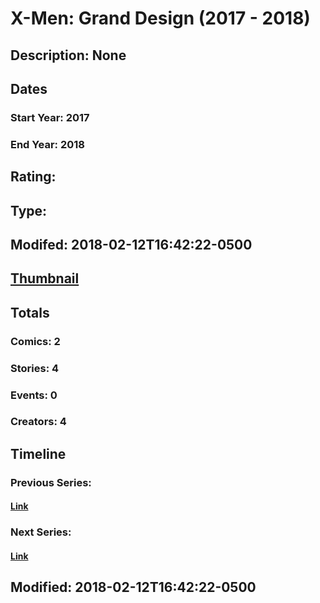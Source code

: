 # X-Men: Grand Design (2017 - 2018)
## Description: None
## Dates
### Start Year: 2017
### End Year: 2018
## Rating: 
## Type: 
## Modifed: 2018-02-12T16:42:22-0500
## [Thumbnail](http://i.annihil.us/u/prod/marvel/i/mg/8/80/5a820a24dd30e.jpg)
## Totals
### Comics: 2
### Stories: 4
### Events: 0
### Creators: 4
## Timeline
### Previous Series: 
#### [Link]()
### Next Series: 
#### [Link]()
## Modified: 2018-02-12T16:42:22-0500